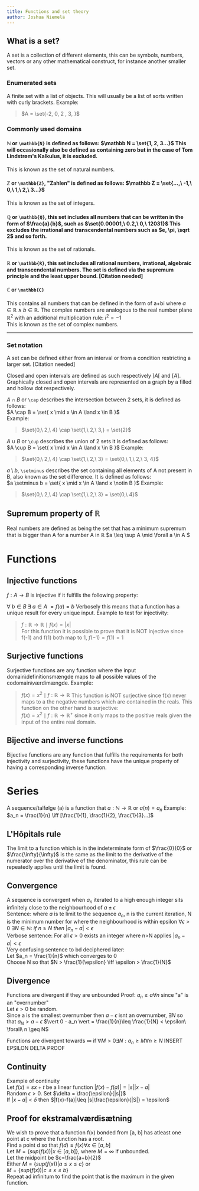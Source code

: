 ```yaml
---
title: Functions and set theory
author: Joshua Niemelä
---
```

## What is a set?
A set is a collection of different elements, this can be symbols, numbers, vectors or any other mathematical construct, for instance another smaller set.  
### Enumerated sets
A finite set with a list of objects. This will usually be a list of sorts written with curly brackets. Example:
> $A = \set{-2, 0, 2 , 3, }$

### Commonly used domains
#### $\mathbb N$ or `\mathbb{N}` is defined as follows: $\mathbb N = \set{1, 2, 3...}$ This will occasionally also be defined as containing zero but in the case of Tom Lindstrøm's Kalkulus, it is excluded.  
This is known as the set of natural numbers.

#### $\mathbb Z$ or `\mathbb{Z}`, "Zahlen" is defined as follows: $\mathbb Z = \set{...,\ -1,\ 0,\ 1,\ 2,\ 3...}$  
This is known as the set of integers.

#### $\mathbb Q$ or `\mathbb{Q}`, this set includes all numbers that can be written in the form of $\frac{a}{b}$, such as $\set{0.00001,\ 0.2,\ 0,\ 12031}$ This excludes the irrational and transcendental numbers such as $e, \pi, \sqrt 2$ and so forth.
This is known as the set of rationals.

#### $\mathbb R$ or `\mathbb{R}`, this set includes all rational numbers, irrational, algebraic and transcendental numbers. The set is defined via the supremum principle and the least upper bound. [Citation needed]

#### $\mathbb C$ or `\mathbb{C}`
This contains all numbers that can be defined in the form of a+bi where $a\in \mathbb R \land b \in \mathbb R$. The complex numbers are analogous to the real number plane $\mathbb R^2$ with an additional multiplication rule: $i^2=-1$  
This is known as the set of complex numbers.

---

### Set notation
A set can be defined either from an interval or from a condition restricting a larger set. [Citation needed]

Closed and open intervals are defined as such respectively $]A[$ and $[A]$. Graphically closed and open intervals are represented on a graph by a filled and hollow dot respectively.

$A \cap B$ or `\cap` describes the intersection between 2 sets, it is defined as follows:  
$A \cap B = \set{ x \mid x \in A \land x \in B }$  
Example:  
> $\set{0,\ 2,\ 4} \cap \set{1,\ 2,\ 3,} = \set{2}$  

$A \cup B$ or `\cup` describes the union of 2 sets it is defined as follows:  
$A \cup B = \set{ x \mid x \in A \land x \in B }$
Example:
> $\set{0,\ 2,\ 4} \cap \set{1,\ 2,\ 3} = \set{0,\ 1,\ 2,\ 3, 4}$  

$a \setminus b$, `\setminus` describes the set containing all elements of A not present in B, also known as the set difference. It is defined as follows:  
$a \setminus b = \set{ x \mid x \in A \land x \notin B }$ Example:  
> $\set{0,\ 2,\ 4} \cap \set{1,\ 2,\ 3} = \set{0,\ 4}$  

## Supremum property of $\mathbb R$
Real numbers are defined as being the set that has a minimum supremum that is bigger than A for a number A in $\mathbb R$
$a \leq \sup A \mid \forall a \in A $

# Functions 

## Injective functions
$f: A \rightarrow B$ is injective if it fulfills the following property:

 $\forall\ b \in B\ \exists\ a \in A\ = f(a) = b$ Verbosely this means that a function has a unique result for every unique input. Example to test for injectivity:
 > $f: \mathbb R \rightarrow \mathbb R  \mid f(x) = \vert x \vert$  
 > For this function it is possible to prove that it is NOT injective since f(-1) and f(1) both map to 1, $f(-1) = f(1) = 1$
## Surjective functions
Surjective functions are any function where the input domain\definitionsmængde maps to all possible values of the codomain\værdimængde. Example:
> $f(x)=x^2 \mid f: \mathbb R \rightarrow \mathbb R$ 
> This function is NOT surjective since f(x) never maps to a the negative numbers which are contained in the reals. This function on the other hand is surjective:  
> $f(x)=x^2 \mid f: \mathbb R \rightarrow  \mathbb  R^+$ since it only maps to the positive reals given the input of the entire real domain.
## Bijective and inverse functions
Bijective functions are any function that fulfills the requirements for both injectivity and surjectivity, these functions have the unique property of having a corresponding inverse function.

# Series
A sequence/talfølge (a) is a function that $a:\mathbb N \rightarrow \mathbb R$ or $a(n) = a_n$ 
Example:  
$a_n = \frac{1}{n} \iff [\frac{1}{1}, \frac{1}{2}, \frac{1}{3}...]$
## L'Hôpitals rule
The limit to a function which is in the indeterminate form of $\frac{0}{0}$ or $\frac{\infty}{\infty}$ is the same as the limit to the derivative of the numerator over the derivative of the denominator, this rule can be repeatedly applies until the limit is found.
## Convergence
A sequence is convergent when $a_n$ iterated to a high enough integer sits infinitely close to the neighbourhood of $a \pm \epsilon$  
Sentence: where $a$ is te limit to the sequence $a_n$, n is the current iteration, N is the minimum number for where the neighbourhood is within epsilon
$\forall \epsilon > 0\ \exists N \in \mathbb N :\ if\ n \geq N\ then\ \vert a_n -a \vert < \epsilon$  
Verbose sentence:
For all $\epsilon >0$ exists an integer where n>N applies $\vert a_n -a \vert < \epsilon$  
Very confusing sentence to bd deciphered later:  
Let $a_n = \frac{1}{n}$ which converges to 0  
Choose N so that $N > \frac{1}{\epsilon} \iff \epsilon > \frac{1}{N}$  

## Divergence
Functions are divergent if they are unbounded
Proof:
$a_n \geq a \forall n$ since "a" is an "overnumber"  
Let $\epsilon > 0$ be random.  
Since a is the smallest overnumber then $a-\epsilon$ isnt an overnumber, $\exists N$ so that $a_N>a-\epsilon$
$\vert 0 - a_n \vert = \frac{1}{n}\leq \frac{1}{N} < \epsilon\ \forall\ n \geq N$

Functions are divergent towards $\infty$ if $\forall M > 0 \exists N : a_n \geq M \forall n \geq N$
INSERT EPSILON DELTA PROOF
## Continuity
Example of continuity  
Let  $f(x) = sx+t$ be a linear function
$|f(x)-f(a)| = |s||x-a|$  
Random $\epsilon>0$. Set $\delta = \frac{\epsilon}{|s|}$  
If $|x-a|<\delta$ then $|f(x)-f(a)|\leq |s|\frac{\epsilon}{|S|} = \epsilon$
## Proof for ekstramalværdisætning
We wish to prove that a function f(x) bonded from [a, b] has atleast one point at c where the function has a root.  
Find a point d so that $f(d) \geq f(x) \forall x \in [a,b]$  
Let $M = \{sup(f(x)) | x \in [a,b]\}$, where $M=\infty$ if unbounded.  
Let the midpoint be $c=\frac{a+b}{2}$  
Either $M=\{sup(f(x)) | a\leq x \leq c \}$ or  
$M=\{sup(f(x)) | c\leq x \leq b \}$  
Repeat ad infinitum to find the point that is the maximum in the given function.  